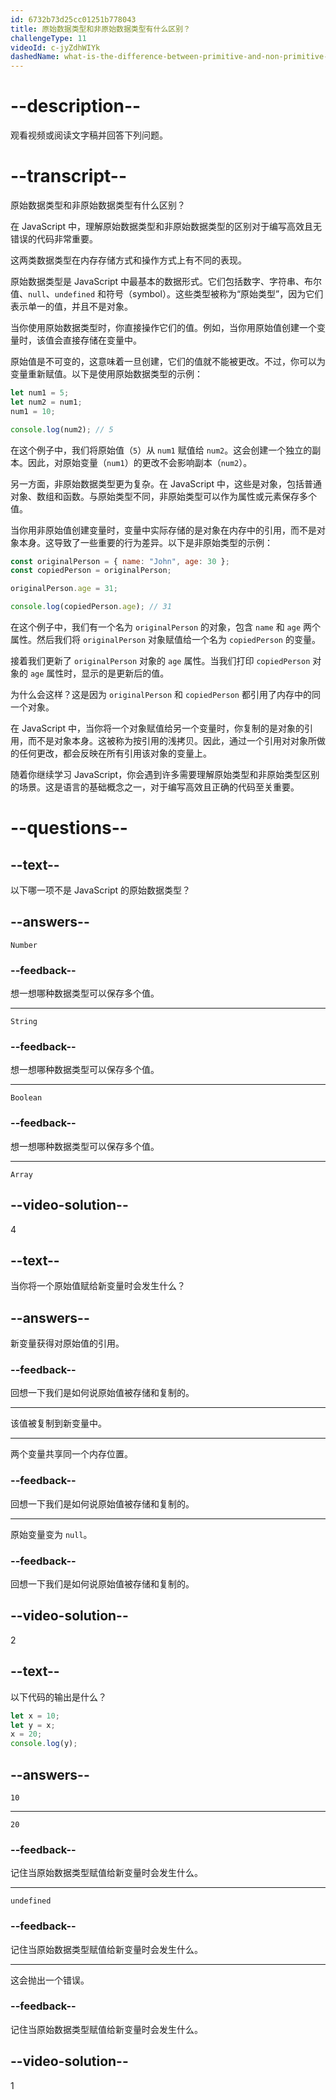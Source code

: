```yaml
---
id: 6732b73d25cc01251b778043
title: 原始数据类型和非原始数据类型有什么区别？
challengeType: 11
videoId: c-jyZdhWIYk
dashedName: what-is-the-difference-between-primitive-and-non-primitive-data-types
---
```


# --description--

观看视频或阅读文字稿并回答下列问题。

# --transcript--

原始数据类型和非原始数据类型有什么区别？

在 JavaScript 中，理解原始数据类型和非原始数据类型的区别对于编写高效且无错误的代码非常重要。

这两类数据类型在内存存储方式和操作方式上有不同的表现。

原始数据类型是 JavaScript 中最基本的数据形式。它们包括数字、字符串、布尔值、`null`、`undefined` 和符号（symbol）。这些类型被称为“原始类型”，因为它们表示单一的值，并且不是对象。

当你使用原始数据类型时，你直接操作它们的值。例如，当你用原始值创建一个变量时，该值会直接存储在变量中。

原始值是不可变的，这意味着一旦创建，它们的值就不能被更改。不过，你可以为变量重新赋值。以下是使用原始数据类型的示例：

```js
let num1 = 5;
let num2 = num1;
num1 = 10;

console.log(num2); // 5
```

在这个例子中，我们将原始值（`5`）从 `num1` 赋值给 `num2`。这会创建一个独立的副本。因此，对原始变量（`num1`）的更改不会影响副本（`num2`）。

另一方面，非原始数据类型更为复杂。在 JavaScript 中，这些是对象，包括普通对象、数组和函数。与原始类型不同，非原始类型可以作为属性或元素保存多个值。

当你用非原始值创建变量时，变量中实际存储的是对象在内存中的引用，而不是对象本身。这导致了一些重要的行为差异。以下是非原始类型的示例：

```js
const originalPerson = { name: "John", age: 30 };
const copiedPerson = originalPerson;

originalPerson.age = 31;

console.log(copiedPerson.age); // 31
```

在这个例子中，我们有一个名为 `originalPerson` 的对象，包含 `name` 和 `age` 两个属性。然后我们将 `originalPerson` 对象赋值给一个名为 `copiedPerson` 的变量。

接着我们更新了 `originalPerson` 对象的 `age` 属性。当我们打印 `copiedPerson` 对象的 `age` 属性时，显示的是更新后的值。

为什么会这样？这是因为 `originalPerson` 和 `copiedPerson` 都引用了内存中的同一个对象。

在 JavaScript 中，当你将一个对象赋值给另一个变量时，你复制的是对象的引用，而不是对象本身。这被称为按引用的浅拷贝。因此，通过一个引用对对象所做的任何更改，都会反映在所有引用该对象的变量上。

随着你继续学习 JavaScript，你会遇到许多需要理解原始类型和非原始类型区别的场景。这是语言的基础概念之一，对于编写高效且正确的代码至关重要。

# --questions--

## --text--

以下哪一项不是 JavaScript 的原始数据类型？

## --answers--

`Number`

### --feedback--

想一想哪种数据类型可以保存多个值。

---

`String`

### --feedback--

想一想哪种数据类型可以保存多个值。

---

`Boolean`

### --feedback--

想一想哪种数据类型可以保存多个值。

---

`Array`

## --video-solution--

4

## --text--

当你将一个原始值赋给新变量时会发生什么？

## --answers--

新变量获得对原始值的引用。

### --feedback--

回想一下我们是如何说原始值被存储和复制的。

---

该值被复制到新变量中。

---

两个变量共享同一个内存位置。

### --feedback--

回想一下我们是如何说原始值被存储和复制的。

---

原始变量变为 `null`。

### --feedback--

回想一下我们是如何说原始值被存储和复制的。

## --video-solution--

2

## --text--

以下代码的输出是什么？

```js
let x = 10;
let y = x;
x = 20;
console.log(y);
```

## --answers--

`10`

---

`20`

### --feedback--

记住当原始数据类型赋值给新变量时会发生什么。

---

`undefined`

### --feedback--

记住当原始数据类型赋值给新变量时会发生什么。

---

这会抛出一个错误。

### --feedback--

记住当原始数据类型赋值给新变量时会发生什么。

## --video-solution--

1

